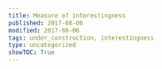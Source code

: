 ```yaml
---
title: Measure of interestingness
published: 2017-08-06
modified: 2017-08-06
tags: under_construction, interestingness
type: uncategorized
showTOC: True
---
```






